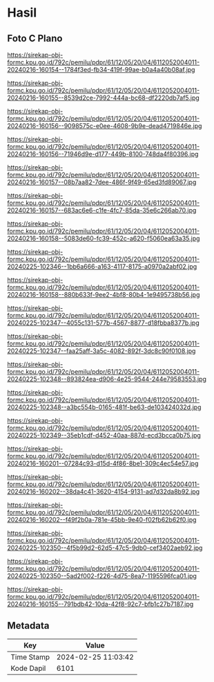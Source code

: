 # Hasil

## Foto C Plano

https://sirekap-obj-formc.kpu.go.id/792c/pemilu/pdpr/61/12/05/20/04/6112052004011-20240216-160154--1784f3ed-fb34-419f-99ae-b0a4a40b08af.jpg

https://sirekap-obj-formc.kpu.go.id/792c/pemilu/pdpr/61/12/05/20/04/6112052004011-20240216-160155--8539d2ce-7992-444a-bc68-df2220db7af5.jpg

https://sirekap-obj-formc.kpu.go.id/792c/pemilu/pdpr/61/12/05/20/04/6112052004011-20240216-160156--9098575c-e0ee-4608-9b9e-dead4719846e.jpg

https://sirekap-obj-formc.kpu.go.id/792c/pemilu/pdpr/61/12/05/20/04/6112052004011-20240216-160156--71946d9e-d177-449b-8100-748da4f80396.jpg

https://sirekap-obj-formc.kpu.go.id/792c/pemilu/pdpr/61/12/05/20/04/6112052004011-20240216-160157--08b7aa82-7dee-486f-9f49-65ed3fd89067.jpg

https://sirekap-obj-formc.kpu.go.id/792c/pemilu/pdpr/61/12/05/20/04/6112052004011-20240216-160157--683ac6e6-c1fe-4fc7-85da-35e6c266ab70.jpg

https://sirekap-obj-formc.kpu.go.id/792c/pemilu/pdpr/61/12/05/20/04/6112052004011-20240216-160158--5083de60-fc39-452c-a620-f5060ea63a35.jpg

https://sirekap-obj-formc.kpu.go.id/792c/pemilu/pdpr/61/12/05/20/04/6112052004011-20240225-102346--1bb6a666-a163-4117-8175-a0970a2abf02.jpg

https://sirekap-obj-formc.kpu.go.id/792c/pemilu/pdpr/61/12/05/20/04/6112052004011-20240216-160158--880b633f-9ee2-4bf8-80b4-1e9495738b56.jpg

https://sirekap-obj-formc.kpu.go.id/792c/pemilu/pdpr/61/12/05/20/04/6112052004011-20240225-102347--4055c131-577b-4567-8877-d18fbba8377b.jpg

https://sirekap-obj-formc.kpu.go.id/792c/pemilu/pdpr/61/12/05/20/04/6112052004011-20240225-102347--faa25aff-3a5c-4082-892f-3dc8c90f0108.jpg

https://sirekap-obj-formc.kpu.go.id/792c/pemilu/pdpr/61/12/05/20/04/6112052004011-20240225-102348--893824ea-d906-4e25-9544-244e79583553.jpg

https://sirekap-obj-formc.kpu.go.id/792c/pemilu/pdpr/61/12/05/20/04/6112052004011-20240225-102348--a3bc554b-0165-481f-be63-de103424032d.jpg

https://sirekap-obj-formc.kpu.go.id/792c/pemilu/pdpr/61/12/05/20/04/6112052004011-20240225-102349--35eb1cdf-d452-40aa-887d-ecd3bcca0b75.jpg

https://sirekap-obj-formc.kpu.go.id/792c/pemilu/pdpr/61/12/05/20/04/6112052004011-20240216-160201--07284c93-d15d-4f86-8be1-309c4ec54e57.jpg

https://sirekap-obj-formc.kpu.go.id/792c/pemilu/pdpr/61/12/05/20/04/6112052004011-20240216-160202--38da4c41-3620-4154-9131-ad7d32da8b92.jpg

https://sirekap-obj-formc.kpu.go.id/792c/pemilu/pdpr/61/12/05/20/04/6112052004011-20240216-160202--f49f2b0a-781e-45bb-9e40-f02fb62b62f0.jpg

https://sirekap-obj-formc.kpu.go.id/792c/pemilu/pdpr/61/12/05/20/04/6112052004011-20240225-102350--4f5b99d2-62d5-47c5-9db0-cef3402aeb92.jpg

https://sirekap-obj-formc.kpu.go.id/792c/pemilu/pdpr/61/12/05/20/04/6112052004011-20240225-102350--5ad2f002-f226-4d75-8ea7-1195596fca01.jpg

https://sirekap-obj-formc.kpu.go.id/792c/pemilu/pdpr/61/12/05/20/04/6112052004011-20240216-160155--791bdb42-10da-42f8-92c7-bfb1c27b7187.jpg


## Metadata

| Key        | Value               |
| ---------- | ------------------- |
| Time Stamp | 2024-02-25 11:03:42 |
| Kode Dapil | 6101                |



